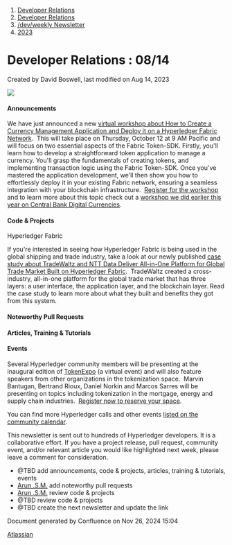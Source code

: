 1. [Developer Relations](index.html)
2. [Developer Relations](Developer-Relations_17170434.html)
3. [/dev/weekly Newsletter](17170445.html)
4. [2023](2023_17171809.html)

# Developer Relations : 08/14

Created by David Boswell, last modified on Aug 14, 2023

![](attachments/17170434/17171308.png?height=169)

#### Announcements

We have just announced a new [virtual workshop about How to Create a Currency Management Application and Deploy it on a Hyperledger Fabric Network](https://zoom.us/meeting/register/tJAucu6tpjstGdWBjYkepXixkFEBP4637-sk).  This will take place on Thursday, October 12 at 9 AM Pacific and will focus on two essential aspects of the Fabric Token-SDK. Firstly, you'll learn how to develop a straightforward token application to manage a currency. You'll grasp the fundamentals of creating tokens, and implementing transaction logic using the Fabric Token-SDK. Once you've mastered the application development, we'll then show you how to effortlessly deploy it in your existing Fabric network, ensuring a seamless integration with your blockchain infrastructure.  [Register for the workshop](https://zoom.us/meeting/register/tJAucu6tpjstGdWBjYkepXixkFEBP4637-sk) and to learn more about this topic check out a [workshop we did earlier this year on Central Bank Digital Currencies](https://www.youtube.com/watch?v=FEFSV47Rr2M).

#### Code &amp; Projects

Hyperledger Fabric

If you're interested in seeing how Hyperledger Fabric is being used in the global shipping and trade industry, take a look at our newly published [case study about TradeWaltz and NTT Data Deliver All-in-One Platform for Global Trade Market Built on Hyperledger Fabric](https://www.hyperledger.org/case-studies/how-tradewaltz-is-using-hyperledger-fabric-to-create-the-future-of-global-trade).  TradeWaltz created a cross-industry, all-in-one platform for the global trade market that has three layers: a user interface, the application layer, and the blockchain layer. Read the case study to learn more about what they built and benefits they got from this system.

#### Noteworthy Pull Requests

#### Articles, Training &amp; Tutorials

#### Events

Several Hyperledger community members will be presenting at the inaugural edition of [TokenExpo](https://tokenexpo_episode1.eventbrite.com/) (a virtual event) and will also feature speakers from other organizations in the tokenization space.  Marvin Bantugan, Bertrand Rioux, Daniel Norkin and Marcos Sarres will be presenting on topics including tokenization in the mortgage, energy and supply chain industries.  [Register now to reserve your space](https://tokenexpo_episode1.eventbrite.com/).

You can find more Hyperledger calls and other events [listed on the community calendar](https://lf-hyperledger.atlassian.net/wiki/display/HYP/Calendar+of+Public+Meetings).

This newsletter is sent out to hundreds of Hyperledger developers. It is a collaborative effort. If you have a project release, pull request, community event, and/or relevant article you would like highlighted next week, please leave a comment for consideration.

- @TBD add announcements, code &amp; projects, articles, training &amp; tutorials, events
- [Arun .S.M.](https://lf-hyperledger.atlassian.net/wiki/people/621a0e5097d313006ba7386a?ref=confluence) add noteworthy pull requests
- [Arun .S.M.](https://lf-hyperledger.atlassian.net/wiki/people/621a0e5097d313006ba7386a?ref=confluence) review code &amp; projects
- @TBD review code &amp; projects
- @TBD create the next newsletter and update the link

Document generated by Confluence on Nov 26, 2024 15:04

[Atlassian](http://www.atlassian.com/)
